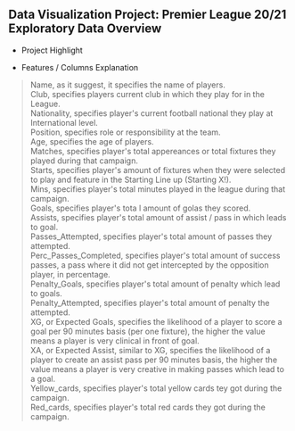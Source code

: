 ## Data Visualization Project: Premier League 20/21 Exploratory Data Overview
* Project Highlight

* Features / Columns Explanation
> Name, as it suggest, it specifies the name of players. <br>
> Club, specifies players current club in which they play for in the League.<br>
> Nationality, specifies player's current football national they play at International level. <br>
> Position, specifies role or responsibility at the team. <br>
> Age, specifies the age of players. <br>
> Matches, specifies player's total appereances or total fixtures they played during that campaign. <br>
> Starts, specifies player's amount of fixtures when they were selected to play and feature in the Starting Line up (Starting X!). <br>
> Mins, specifies player's total minutes played in the league during that campaign. <br>
> Goals, specifies player's tota l amount of golas they scored. <br>
> Assists, specifies player's total amount of assist / pass in which leads to goal. <br>
> Passes_Attempted, specifies player's total amount of passes they attempted. <br>
> Perc_Passes_Completed, specifies player's total amount of success passes, a pass where it did not get intercepted by the opposition player, in percentage. <br>
> Penalty_Goals, specifies player's total amount of penalty which lead to goals. <br>
> Penalty_Attempted, specifies player's total amount of penalty the attempted. <br>
> XG, or Expected Goals, specifies the likelihood of a player to score a goal per 90 minutes basis (per one fixture), the higher the value means a player is very clinical in front of goal. <br>
> XA, or Expected Assist, similar to XG, specifies the likelihood of a player to create an assist pass per 90 minutes basis, the higher the value means a player is very creative in making passes which lead to a goal. <br>
> Yellow_cards, specifies player's total yellow cards tey got during the campaign. <br>
> Red_cards, specifies player's total red cards they got during the campaign. <br>



